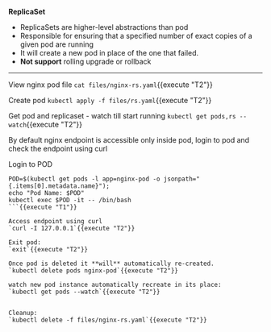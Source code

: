 
<b>ReplicaSet</b>

* ReplicaSets are higher-level abstractions than pod
* Responsible for ensuring that a specified number of exact copies of a given pod are running
* It will create a new pod in place of the one that failed.
* **Not support** rolling upgrade or rollback
---

View nginx pod file
`cat files/nginx-rs.yaml`{{execute "T2"}}

Create pod
`kubectl apply -f files/rs.yaml`{{execute "T2"}}

Get pod and replicaset - watch till start running
`kubectl get pods,rs --watch`{{execute "T2"}}

By default nginx endpoint is accessible only inside pod, login to pod and check the endpoint using curl

Login to POD
```
POD=$(kubectl get pods -l app=nginx-pod -o jsonpath="{.items[0].metadata.name}"); 
echo "Pod Name: $POD"
kubectl exec $POD -it -- /bin/bash
```{{execute "T1"}}

Access endpoint using curl
`curl -I 127.0.0.1`{{execute "T2"}}

Exit pod:
`exit`{{execute "T2"}}

Once pod is deleted it **will** automatically re-created. 
`kubectl delete pods nginx-pod`{{execute "T2"}}

watch new pod instance automatically recreate in its place: 
`kubectl get pods --watch`{{execute "T2"}}


Cleanup:
`kubectl delete -f files/nginx-rs.yaml`{{execute "T2"}}
 